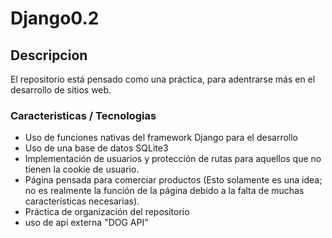 # Django0.2

## Descripcion
El repositorio está pensado como una práctica, para adentrarse más en el desarrollo de sitios web.

### Caracteristicas / Tecnologias
- Uso de funciones nativas del framework Django para el desarrollo
- Uso de una base de datos SQLite3
- Implementación de usuarios y protección de rutas para aquellos que no tienen la cookie de usuario.
- Página pensada para comerciar productos (Esto solamente es una idea; no es realmente la función de la página debido a la falta de muchas características necesarias).
- Práctica de organización del repositorio
- uso de api externa "DOG API"


